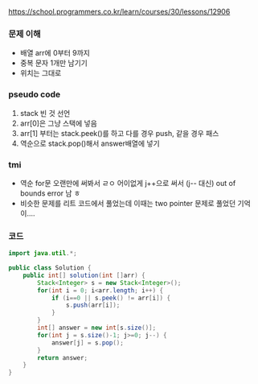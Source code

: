 https://school.programmers.co.kr/learn/courses/30/lessons/12906

### 문제 이해
- 배열 arr에 0부터 9까지
- 중복 문자 1개만 남기기
- 위치는 그대로

### pseudo code
1. stack 빈 것 선언
2. arr[0]은 그냥 스택에 넣음
3. arr[1] 부터는 stack.peek()를 하고 다를 경우 push, 같을 경우 패스
4. 역순으로 stack.pop()해서 answer배열에 넣기

### tmi
- 역순 for문 오랜만에 써봐서 ㄹㅇ 어이없게 j++으로 써서 (j-- 대신) out of bounds error 남 ㅎ
- 비슷한 문제를 리트 코드에서 풀었는데 이때는 two pointer 문제로 풀었던 기억이....

### 코드
```java
import java.util.*;

public class Solution {
    public int[] solution(int []arr) {
        Stack<Integer> s = new Stack<Integer>();
        for(int i = 0; i<arr.length; i++) {
            if (i==0 || s.peek() != arr[i]) {
                s.push(arr[i]);
            } 
        }
        int[] answer = new int[s.size()];
        for(int j = s.size()-1; j>=0; j--) {
            answer[j] = s.pop();
        }
        return answer;
    }
}
```